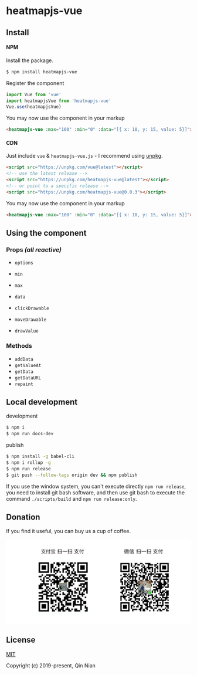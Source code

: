 # heatmapjs-vue 

## Install

#### NPM
Install the package.

```bash
$ npm install heatmapjs-vue
```

Register the component

```js
import Vue from 'vue'
import heatmapjsVue from 'heatmapjs-vue'
Vue.use(heatmapjsVue)
```

You may now use the component in your markup

```html
<heatmapjs-vue :max="100" :min="0" :data="[{ x: 10, y: 15, value: 5}]"></heatmapjs-vue>
```

#### CDN

Just include `vue` & `heatmapjs-vue.js` - I recommend using [unpkg](https://unpkg.com/#/).

```html
<script src="https://unpkg.com/vue@latest"></script>
<!-- use the latest release -->
<script src="https://unpkg.com/heatmapjs-vue@latest"></script>
<!-- or point to a specific release -->
<script src="https://unpkg.com/heatmapjs-vue@0.0.3"></script>
```

You may now use the component in your markup

```html
<heatmapjs-vue :max="100" :min="0" :data="[{ x: 10, y: 15, value: 5}]"></heatmapjs-vue>
```

## Using the component

### Props *(all reactive)*
* `options`

* `min`

* `max`

* `data`

* `clickDrawable`

* `moveDrawable`

* `drawValue`

### Methods
* `addData`
* `getValueAt`
* `getData`
* `getDataURL`
* `repaint`

## Local development

development
```bash
$ npm i
$ npm run docs-dev
```

publish
```bash
$ npm install -g babel-cli
$ npm i rollup -g
$ npm run release
$ git push --follow-tags origin dev && npm publish
```
If you use the window system, you can't execute directly `npm run release`, you need to install git bash software, and then use git bash to execute the command `./scripts/build` and `npm run release:only`.

## Donation
If you find it useful, you can buy us a cup of coffee.

<img width="650" src="https://raw.githubusercontent.com/nqdy666/heatmapjs-vue/dev/docs/assets/images/qrcode-donation.png" alt="donation">

## License

[MIT](https://github.com/nianqin/heatmapjs-vue/blob/master/LICENSE.md)

Copyright (c) 2019-present, Qin Nian
